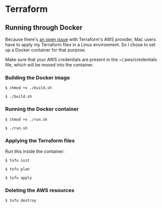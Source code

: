 # Terraform

## Running through Docker

Because there's [an open issue](https://github.com/hashicorp/terraform-provider-aws/issues/39523) with Terraform's AWS provider, Mac users have to apply my Terraform files in a Linux environment. So I chose to set up a Docker container for that purpose.

Make sure that your AWS credentials are present in the ~/.aws/credentials file, which will be moved into the container.

### Building the Docker image

`$ chmod +x ./build.sh`

`$ ./build.sh`

### Running the Docker container

`$ chmod +x ./run.sh`

`$ ./run.sh`

### Applying the Terraform files

Run this inside the container:

`$ tofu init`

`$ tofu plan`

`$ tofu apply`

### Deleting the AWS resources

`$ tofu destroy`
